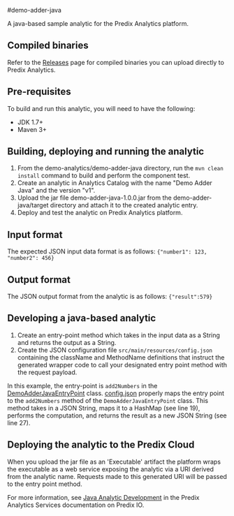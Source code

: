 #demo-adder-java

A java-based sample analytic for the Predix Analytics platform.

## Compiled binaries
Refer to the [Releases](https://github.com/PredixDev/predix-analytics-sample/releases) page for compiled binaries you can upload directly to Predix Analytics.

## Pre-requisites
To build and run this analytic, you will need to have the following:

- JDK 1.7+
- Maven 3+

## Building, deploying and running the analytic
1. From the demo-analytics/demo-adder-java directory, run the `mvn clean install` command to build and perform the component test.
2. Create an analytic in Analytics Catalog with the name "Demo Adder Java" and the version "v1".
3. Upload the jar file demo-adder-java-1.0.0.jar from the demo-adder-java/target directory and attach it to the created analytic entry.
4. Deploy and test the analytic on Predix Analytics platform.

## Input format
The expected JSON input data format is as follows:
`{"number1": 123, "number2": 456}`

## Output format
The JSON output format from the analytic is as follows:
`{"result":579}`

## Developing a java-based analytic
1. Create an entry-point method which takes in the input data as a String and returns the output as a String.
2. Create the JSON configuration file `src/main/resources/config.json` containing the className and MethodName definitions that instruct the generated wrapper code to call your designated entry point method with the request payload.

In this example, the entry-point is `add2Numbers` in the [DemoAdderJavaEntryPoint](src/main/java/com/ge/predix/analytics/demo/java/DemoAdderJavaEntryPoint.java) class.
[config.json](src/main/resources/config.json) properly maps the entry point to the `add2Numbers` method of the `DemoAdderJavaEntryPoint` class. 
This method takes in a JSON String, maps it to a HashMap (see line 19), performs the computation, and returns the result as a new JSON String (see line 27).

## Deploying the analytic to the Predix Cloud
When you upload the jar file as an 'Executable' artifact the platform wraps the executable as a web service exposing the analytic via a URI derived from the analytic name. 
Requests made to this generated URI will be passed to the entry point method.



For more information, see [Java Analytic Development](https://www.predix.io/docs#S1Wl9PHG) in the Predix Analytics Services documentation on Predix IO.